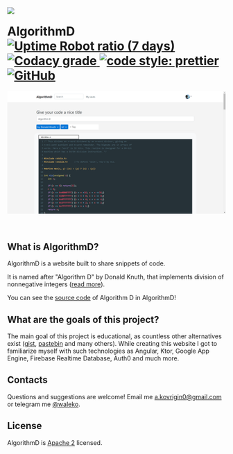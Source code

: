 <a href="https://algorithmd.wlko.me">
  <img align="left" width="75px" src="https://algorithmd.wlko.me/assets/img/algorithmd.png">
</a>
<h1 align="left">
  AlgorithmD
  <a href="https://algorithmd.wlko.me">
    <img alt="Uptime Robot ratio (7 days)"
      src="https://img.shields.io/uptimerobot/ratio/7/m788737561-c80334d2b48e2c36f88e92a4">
  </a>
  <a
      href="https://www.codacy.com?utm_source=github.com&amp;utm_medium=referral&amp;utm_content=waleko/algorithmd&amp;utm_campaign=Badge_Grade">
      <img alt="Codacy grade" src="https://img.shields.io/codacy/grade/2c7084e218d441cdb28f709e7bea5cda" />
  </a>
  <a href= "https://github.com/prettier/prettier">
    <img alt="code style: prettier" src="https://img.shields.io/badge/code_style-prettier-ff69b4.svg">
  </a>
  <a href="./LICENSE"><img alt="GitHub" src="https://img.shields.io/github/license/waleko/algorithmd"></a>

</h1>

<p align="center">
  <a href="https://algorithmd.wlko.me/view/fb792837-c2db-4f80-a002-d0b4801991df">
    <img width="750px" src="./.github/assets/divmnu1.png"/>
  </a>
</p>

<br />

## What is AlgorithmD?

AlgorithmD is a website built to share snippets of code.

It is named after "Algorithm D" by Donald Knuth, that implements division of nonnegative integers ([read more](https://skanthak.homepage.t-online.de/division.html)).

You can see the [source code](https://algorithmd.wlko.me/view/fb792837-c2db-4f80-a002-d0b4801991df) of Algorithm D in AlgorithmD!

## What are the goals of this project?
The main goal of this project is educational, as countless other alternatives exist ([gist](https://gist.github.com), [pastebin](https://pastebin.com) and many others). While creating this website I got to familiarize myself with such technologies as Angular, Ktor, Google App Engine, Firebase Realtime Database, Auth0 and much more.

## Contacts
Questions and suggestions are welcome! Email me [a.kovrigin0@gmail.com](mailto:a.kovrigin0@gmail.com) or telegram me [@waleko](https://t.me/waleko).

## License
AlgorithmD is [Apache 2](./LICENSE) licensed.
